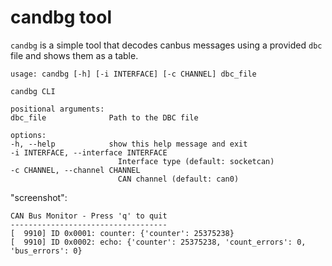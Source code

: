 # candbg tool


`candbg` is a simple tool that decodes canbus messages using a provided `dbc` file and shows them as a table.


    usage: candbg [-h] [-i INTERFACE] [-c CHANNEL] dbc_file

    candbg CLI

    positional arguments:
    dbc_file              Path to the DBC file

    options:
    -h, --help            show this help message and exit
    -i INTERFACE, --interface INTERFACE
                            Interface type (default: socketcan)
    -c CHANNEL, --channel CHANNEL
                            CAN channel (default: can0)



"screenshot":

    CAN Bus Monitor - Press 'q' to quit
    -----------------------------------
    [  9910] ID 0x0001: counter: {'counter': 25375238}
    [  9910] ID 0x0002: echo: {'counter': 25375238, 'count_errors': 0, 'bus_errors': 0}
